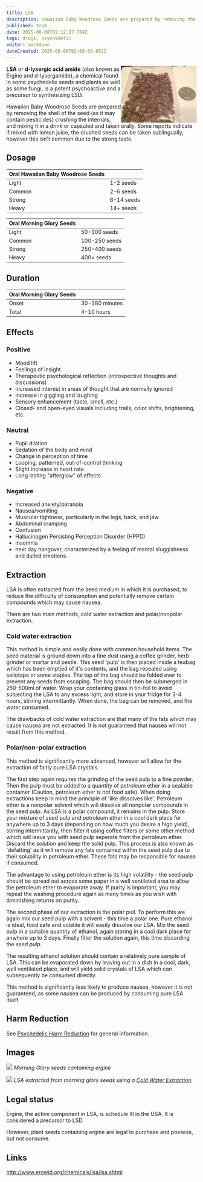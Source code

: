 ```yaml
---
title: LSA
description: Hawaiian Baby Woodrose Seeds are prepared by removing the shell of the seed (as it may contain pesticides) crushing the internals, and mixing it in a drink or...
published: true
date: 2025-08-08T02:12:27.704Z
tags: drugs, psychedelic
editor: markdown
dateCreated: 2025-08-08T02:08:00.652Z
---
```


<img src="hbwr.jpg" width="200" align="right">

**LSA** or **d-lysergic acid amide** (also known as Ergine and d-lysergamide), a chemical found in some psychedelic seeds and plants as well as some fungi, is a potent psychoactive and a precursor to synthesizing LSD.

Hawaiian Baby Woodrose Seeds are prepared by removing the shell of the seed (as it may contain pesticides) crushing the internals, and mixing it in a drink or capsuled and taken orally. Some reports indicate if mixed with lemon juice, the crushed seeds can be taken sublingually, however this isn't common due to the strong taste.

## Dosage

| Oral Hawaiian Baby Woodrose Seeds |  |
|---|---|
| Light | 1-2 seeds |
| Common | 2-6 seeds |
| Strong | 6-14 seeds |
| Heavy | 14+ seeds |

| Oral Morning Glory Seeds |  |
|---|---|
| Light | 50-100 seeds |
| Common | 100-250 seeds |
| Strong | 250-400 seeds |
| Heavy | 400+ seeds |

## Duration

| Oral Morning Glory Seeds |  |
|---|---|
| Onset | 30-180 minutes |
| Total | 4-10 hours |

## Effects
### Positive
* Mood lift
* Feelings of insight
* Therapeutic psychological reflection (introspective thoughts and discussions)
* Increased interest in areas of thought that are normally ignored
* Increase in giggling and laughing
* Sensory enhancement (taste, smell, etc.)
* Closed- and open-eyed visuals including trails, color shifts, brightening, etc.

### Neutral
* Pupil dilation
* Sedation of the body and mind
* Change in perception of time
* Looping, patterned, out-of-control thinking
* Slight increase in heart rate
* Long lasting "afterglow" of effects

### Negative
* Increased anxiety/paranoia
* Nausea/vomiting
* Muscular tightness, particularly in the legs, back, and jaw
* Abdominal cramping
* Confusion
* Hallucinogen Persisting Perception Disorder (HPPD)
* Insomnia
* next day hangover, characterized by a feeling of mental sluggishness and dulled emotions.

## Extraction

LSA is often extracted from the seed medium in which it is purchased, to reduce the difficulty of consumption and potentially remove certain compounds which may cause nausea.

There are two main methods, cold water extraction and polar/nonpolar extraction.

### Cold water extraction

This method is simple and easily done with common household items. The seed material is ground down into a fine dust using a coffee grinder, herb grinder or mortar and pestle. This seed 'pulp' is then placed inside a teabag which has been emptied of it's contents, and the bag resealed using sellotape or some staples. The top of the bag should be folded over to prevent any seeds from escaping. The bag should then be submerged in 250-500ml of water. Wrap your containing glass in tin-foil to avoid subjecting the LSA to any excess light, and store in your fridge for 3-4 hours, stirring intermittantly. When done, the bag can be removed, and the water consumed.

The drawbacks of cold water extraction are that many of the fats which may cause nausea are not extracted. It is not guaranteed that nausea will not result from this method.

### Polar/non-polar extraction

This method is significantly more advanced, however will allow for the extraction of fairly pure LSA crystals.

The first step again requires the grinding of the seed pulp to a fine powder. Then the pulp must be added to a quantity of petroleum ether in a sealable container (Caution, petroleum ether is *not* food safe). When doing extractions keep in mind the principle of 'like dissolves like'. Petroleum ether is a nonpolar solvent which will dissolve all nonpolar compounds in the seed pulp. As LSA is a polar compound, it remains in the pulp. Store your mixture of seed pulp and petroleum ether in a cool dark place for anywhere up to 3 days (depending on how much you desire a high yield), stirring intermittantly, then filter it using coffee filters or some other method which will leave you with seed pulp seperate from the petroleum ether. Discard the *solution* and keep the solid pulp. This process is also known as 'defatting' as it will remove any fats contained within the seed pulp due to their solubility in petroleum ether. These fats may be responsible for nausea if consumed.

The advantage to using petroleum ether is its high volatility - the seed pulp should be spread out across some paper in a well ventilated area to allow the petroleum ether to evaporate away. If purity is important, you may repeat the washing procedure again as many times as you wish with diminishing returns on purity.

The second phase of our extraction is the polar pull. To perform this we again mix our seed pulp with a solvent - this time a polar one. Pure ethanol is ideal, food safe and volatile it will easily dissolve our LSA. Mix the seed pulp in a suitable quantity of ethanol, again storing in a cool dark place for anwhere up to 3 days. Finally filter the solution again, this time discarding the *seed pulp*.

The resulting ethanol solution should contain a relatively pure sample of LSA. This can be evaporated down by leaving out in a dish in a cool, dark, well ventilated place, and will yield solid crystals of LSA which can subsequently be consumed directly.

This method is significantly less likely to produce nausea, however it is not guaranteed, as some nausea can be produced by consuming pure LSA itself.

## Harm Reduction

See [Psychedelic Harm Reduction](/en/psychedelics#harm-reduction) for general information.

## Images

<img src="morning-glory-seeds.jpg"> *Morning Glory seeds containing ergine*

<img src="lsa-extraction.jpg"> *LSA extracted from morning glory seeds using a [Cold Water Extraction](/en/cold-water-extraction)*

## Legal status

Ergine, the active component in LSA, is schedule III in the USA. It is considered a precursor to LSD.

However, plant seeds containing ergine are legal to purchase and possess, but not consume.

## Links

http://www.erowid.org/chemicals/lsa/lsa.shtml